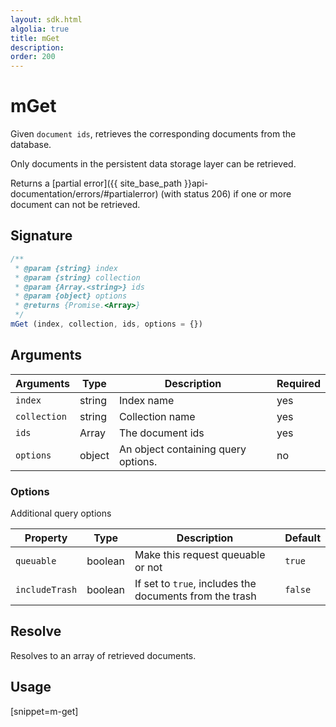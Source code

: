 ```yaml
---
layout: sdk.html
algolia: true
title: mGet
description:
order: 200
---
```


# mGet

Given `document ids`, retrieves the corresponding documents from the database.

Only documents in the persistent data storage layer can be retrieved.

Returns a [partial error]({{ site_base_path }}api-documentation/errors/#partialerror) (with status 206) if one or more document can not be retrieved.

## Signature

```javascript
/**
 * @param {string} index
 * @param {string} collection
 * @param {Array.<string>} ids
 * @param {object} options
 * @returns {Promise.<Array>}
 */
mGet (index, collection, ids, options = {})
```

## Arguments

| Arguments | Type | Description | Required |
| --- | --- | --- | --- |
| `index` | string | Index name | yes |
| `collection` | string | Collection name | yes |
| `ids` | Array | The document ids | yes |
| `options` | object | An object containing query options. | no |

### Options

Additional query options

| Property   | Type    | Description                       | Default |
| ---------- | ------- | --------------------------------- | ------- |
| `queuable` | boolean | Make this request queuable or not | `true`  |
| `includeTrash` | boolean | If set to `true`, includes the documents from the trash | `false`  |

## Resolve

Resolves to an array of retrieved documents.

## Usage

[snippet=m-get]
